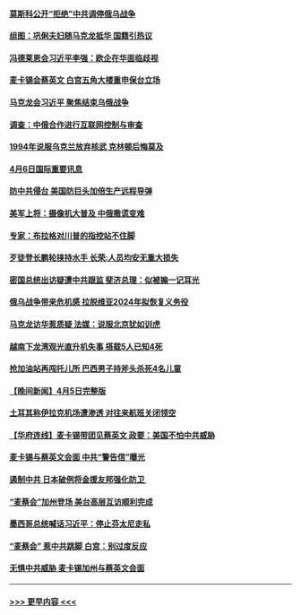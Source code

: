 #### [莫斯科公开“拒绝”中共调停俄乌战争](../pages/prog202/a103684889.md?t=04070643) 
#### [组图：巩俐夫妇随马克龙抵华 国籍引热议](../pages/prog202/a103684745.md?t=04070643) 
#### [冯德莱恩会习近平李强：欧企在华面临歧视](../pages/prog202/a103684731.md?t=04070643) 
#### [麦卡锡会蔡英文 白宫五角大楼重申保台立场](../pages/prog202/a103684730.md?t=04070643) 
#### [马克龙会习近平 聚焦结束乌俄战争](../pages/prog202/a103684732.md?t=04070643) 
#### [调查：中俄合作进行互联网控制与审查](../pages/prog202/a103684650.md?t=04070643) 
#### [1994年说服乌克兰放弃核武 克林顿后悔莫及](../pages/prog202/a103684627.md?t=04070643) 
#### [4月6日国际重要讯息](../pages/prog202/a103684487.md?t=04070643) 
#### [防中共侵台 美国防巨头加倍生产远程导弹](../pages/prog202/a103684477.md?t=04070643) 
#### [美军上将：摄像机大普及 中俄撒谎变难](../pages/prog202/a103684447.md?t=04070643) 
#### [专家：布拉格对川普的指控站不住脚](../pages/prog202/a103684469.md?t=04070643) 
#### [歹徒登长鹏轮挟持水手 长荣:人员均安无重大损失](../pages/prog202/a103684430.md?t=04070643) 
#### [密国总统出访疑遭中共跟监 斐济总理：似被搧一记耳光](../pages/prog202/a103684403.md?t=04070643) 
#### [俄乌战争带来危机感 拉脱维亚2024年拟恢复义务役](../pages/prog202/a103684384.md?t=04070643) 
#### [马克龙访华惹质疑 法媒：说服北京犹如训虎](../pages/prog202/a103684378.md?t=04070643) 
#### [越南下龙湾观光直升机失事 搭载5人已知4死](../pages/prog202/a103684338.md?t=04070643) 
#### [抢加油站再闯托儿所 巴西男子持斧头杀死4名儿童](../pages/prog202/a103684283.md?t=04070643) 
#### [【晚间新闻】4月5日完整版](../pages/prog202/a103684253.md?t=04070643) 
#### [土耳其称伊拉克机场遭渗透 对往来航班关闭领空](../pages/prog202/a103684269.md?t=04070643) 
#### [【华府连线】麦卡锡带团见蔡英文 政要：美国不怕中共威胁](../pages/prog202/a103684258.md?t=04070643) 
#### [麦卡锡与蔡英文会面 中共“警告信”曝光](../pages/prog202/a103684236.md?t=04070643) 
#### [遏制中共 日本破例将金援友邦强化防卫 ](../pages/prog202/a103684126.md?t=04070643) 
#### [“麦蔡会”加州登场 美台高层互访顺利完成](../pages/prog202/a103684128.md?t=04070643) 
#### [墨西哥总统喊话习近平：停止芬太尼走私](../pages/prog202/a103684127.md?t=04070643) 
#### [“麦蔡会” 惹中共跳脚 白宫：别过度反应](../pages/prog202/a103684125.md?t=04070643) 
#### [无惧中共威胁 麦卡锡加州与蔡英文会面](../pages/prog202/a103684109.md?t=04070643) 

----
#### [ >>> 更早内容 <<< ](../indexes/prog202-earlier.md)
